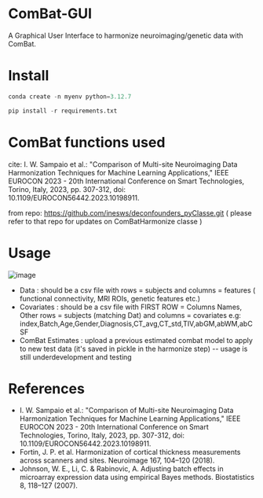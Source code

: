 # ComBat-GUI

A Graphical User Interface to harmonize neuroimaging/genetic data with ComBat.

# Install

```python
conda create -n myenv python=3.12.7

pip install -r requirements.txt

```
# ComBat functions used

cite: I. W. Sampaio et al.: "Comparison of Multi-site Neuroimaging Data Harmonization Techniques for Machine Learning Applications," IEEE EUROCON 2023 - 20th International Conference on Smart Technologies, Torino, Italy, 2023, pp. 307-312, doi: 10.1109/EUROCON56442.2023.10198911.

from repo: https://github.com/inesws/deconfounders_pyClasse.git
( please refer to that repo for updates on ComBatHarmonize classe )

# Usage
![image](https://github.com/user-attachments/assets/44eb5ada-e168-47e4-90ff-361fa65751f9)

- Data : should be a csv file with rows = subjects and columns = features ( functional connectivity, MRI ROIs, genetic features etc.)
- Covariates : should be a csv file with FIRST ROW = Columns Names, Other rows = subjects (matching Dat) and columns =  covariates
  e.g: index,Batch,Age,Gender,Diagnosis,CT_avg,CT_std,TIV,abGM,abWM,abCSF
- ComBat Estimates : upload a previous estimated combat model to apply to new test data (it's saved in pickle in the harmonize step) -- usage is still underdevelopment and testing

# References
- I. W. Sampaio et al.: "Comparison of Multi-site Neuroimaging Data Harmonization Techniques for Machine Learning Applications," IEEE EUROCON 2023 - 20th International Conference on Smart Technologies, Torino, Italy, 2023, pp. 307-312, doi: 10.1109/EUROCON56442.2023.10198911.
- Fortin, J. P. et al. Harmonization of cortical thickness measurements across scanners and sites. Neuroimage 167, 104–120 (2018).
-  Johnson, W. E., Li, C. & Rabinovic, A. Adjusting batch effects in microarray expression data using empirical Bayes methods. Biostatistics 8, 118–127 (2007).
